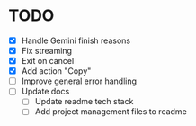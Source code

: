 # TODO

- [x] Handle Gemini finish reasons
- [x] Fix streaming
- [x] Exit on cancel
- [x] Add action "Copy"
- [ ] Improve general error handling
- [ ] Update docs
  - [ ] Update readme tech stack
  - [ ] Add project management files to readme
